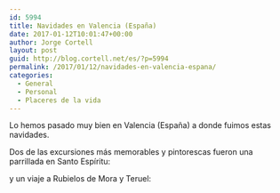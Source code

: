 ```yaml
---
id: 5994
title: Navidades en Valencia (España)
date: 2017-01-12T10:01:47+00:00
author: Jorge Cortell
layout: post
guid: http://blog.cortell.net/es/?p=5994
permalink: /2017/01/12/navidades-en-valencia-espana/
categories:
  - General
  - Personal
  - Placeres de la vida
---
```

Lo hemos pasado muy bien en Valencia (España) a donde fuimos estas navidades.
  
Dos de las excursiones más memorables y pintorescas fueron una parrillada en Santo Espíritu:

y un viaje a Rubielos de Mora y Teruel: